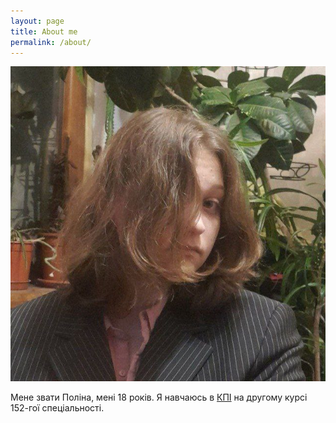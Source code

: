 ```yaml
---
layout: page
title: About me
permalink: /about/
---
```


![](/image/avatar.jpg)

Мене звати Поліна, мені 18 років.
Я навчаюсь в [КПІ](https://www.kpi.ua/) на другому курсі 152-гої спеціальності.

[jekyll-organization]: https://github.com/jekyll



